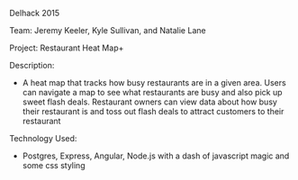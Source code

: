 Delhack 2015

Team: Jeremy Keeler, Kyle Sullivan, and Natalie Lane

Project: Restaurant Heat Map+

Description:

- A heat map that tracks how busy restaurants are in a given area.
  Users can navigate a map to see what restaurants are busy and also
  pick up sweet flash deals. Restaurant owners can view data about 
  how busy their restaurant is and toss out flash deals to attract
  customers to their restaurant

Technology Used:

- Postgres, Express, Angular, Node.js with a dash of javascript magic and some css styling